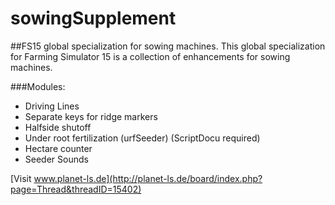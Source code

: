 sowingSupplement
================

##FS15 global specialization for sowing machines.
This global specialization for Farming Simulator 15 is a collection of enhancements for sowing machines.

###Modules:
* Driving Lines
* Separate keys for ridge markers
* Halfside shutoff
* Under root fertilization (urfSeeder) (ScriptDocu required)
* Hectare counter
* Seeder Sounds

[Visit www.planet-ls.de](http://planet-ls.de/board/index.php?page=Thread&threadID=15402)
